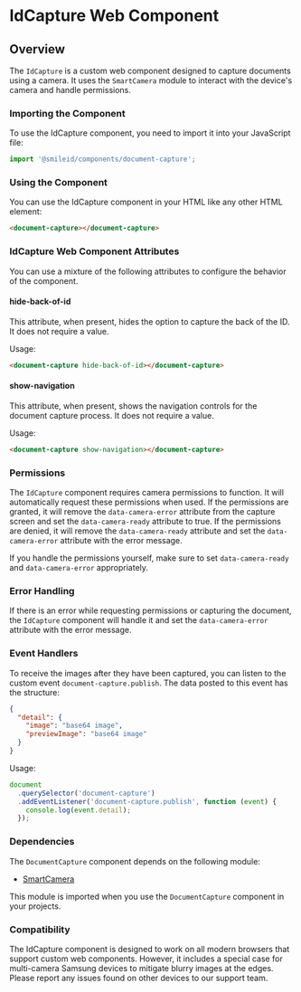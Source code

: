 # IdCapture Web Component

## Overview

The `IdCapture` is a custom web component designed to capture documents using a camera. It uses the `SmartCamera` module to interact with the device's camera and handle permissions.

### Importing the Component

To use the IdCapture component, you need to import it into your JavaScript file:

```js
import '@smileid/components/document-capture';
```

### Using the Component

You can use the IdCapture component in your HTML like any other HTML element:

```html
<document-capture></document-capture>
```

### IdCapture Web Component Attributes

You can use a mixture of the following attributes to configure the behavior of the component.

#### hide-back-of-id

This attribute, when present, hides the option to capture the back of the ID. It does not require a value.

Usage:

```html
<document-capture hide-back-of-id></document-capture>
```

#### show-navigation

This attribute, when present, shows the navigation controls for the document capture process. It does not require a value.

Usage:

```html
<document-capture show-navigation></document-capture>
```

### Permissions

The `IdCapture` component requires camera permissions to function. It will automatically request these permissions when used. If the permissions are granted, it will remove the `data-camera-error` attribute from the capture screen and set the `data-camera-ready` attribute to true. If the permissions are denied, it will remove the `data-camera-ready` attribute and set the `data-camera-error` attribute with the error message.

If you handle the permissions yourself, make sure to set `data-camera-ready` and `data-camera-error` appropriately.

### Error Handling

If there is an error while requesting permissions or capturing the document, the `IdCapture` component will handle it and set the `data-camera-error` attribute with the error message.

### Event Handlers

To receive the images after they have been captured, you can listen to the custom event `document-capture.publish`. The data posted to this event has the structure:

```json
{
  "detail": {
    "image": "base64 image",
    "previewImage": "base64 image"
  }
}
```

Usage:

```js
document
  .querySelector('document-capture')
  .addEventListener('document-capture.publish', function (event) {
    console.log(event.detail);
  });
```

### Dependencies

The `DocumentCapture` component depends on the following module:

- [SmartCamera](../../../../domain/camera/src/README.md)

This module is imported when you use the `DocumentCapture` component in your projects.

### Compatibility

The IdCapture component is designed to work on all modern browsers that support custom web components. However, it includes a special case for multi-camera Samsung devices to mitigate blurry images at the edges. Please report any issues found on other devices to our support team.
